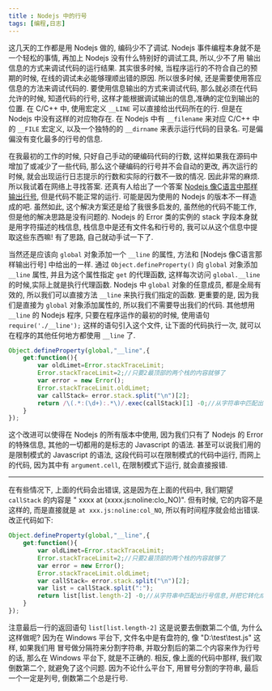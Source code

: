 ```yaml
---
title : Nodejs 中的行号
tags: [编程,日志]
---
```


这几天的工作都是用 Nodejs 做的, 编码少不了调试. Nodejs 事件编程本身就不是一个轻松的事情, 再加上 Nodejs 没有什么特别好的调试工具, 所以,少不了用 输出信息的方式来调试代码的运行结果. 其实很多时候, 当程序运行的不符合自己的预期的时候, 在线的调试未必能够理顺出错的原因. 所以很多时候, 还是需要使用答应信息的方法来调试代码的. 要使用信息输出的方式来调试代码, 那么就必须在代码允许的时候, 知道代码的行号, 这样才能根据调试输出的信息,准确的定位到输出的位置. 在 C/C++ 中, 使用宏定义 `__LINE` 可以直接给出代码所在的行. 但是在 Nodejs 中没有这样的对应物存在. 在 Nodejs 中有 `__filename` 来对应 C/C++ 中的 `__FILE` 宏定义, 以及一个独特的的 `__dirname` 来表示运行代码的目录名. 可是偏偏没有变化最多的行号的信息.

在我最初的工作的时候, 只好自己手动的硬编码代码的行数, 这样如果我在源码中增加了或减少了一些代码, 那么这个硬编码的行号并不会自动的更改, 再次运行的时候, 就会出现运行日志提示的行数和实际的行数不一致的情况. 因此非常的麻烦. 所以我试着在网络上寻找答案. 还真有人给出了一个答案 [Nodejs 像C语言中那样输出行号][1], 但是代码不能正常的运行. 可能是因为使用的 Nodejs 的版本不一样造成的吧. 虽然如此, 这个解决方案还是给了我很多启发的, 虽然他的代码不能工作, 但是他的解决思路是没有问题的. Nodejs 的 Error 类的实例的 stack 字段本身就是用字符描述的栈信息, 栈信息中是还有文件名和行号的, 我可以从这个信息中提取这些东西嘛! 有了思路, 自己就动手试一下了.

当然还是应该向 `global` 对象添加一个 `__line` 的属性, 方法和 [Nodejs 像C语言那样输出行号] 中给出的一样. 通过 `Object.defineProperty()` 向 `global` 对象添加 `__line` 属性, 并且为这个属性指定 `get` 的代理函数, 这样每次访问 `global.__line` 的时候,实际上就是执行代理函数. Nodejs 中 `global` 对象的任意成员, 都是全局有效的, 所以我们可以直接方法 `__line` 来执行我们指定的函数. 更重要的是, 因为我们是直接为 `global` 对象添加属性的, 所以我们不需要导出我们的代码. 其他想用 `__line` 的 Nodejs 程序, 只要在程序运作的最初的时候, 使用语句 `require('./__line');` 这样的语句引入这个文件, 让下面的代码执行一次, 就可以在程序的其他任何地方都使用 `__line` 了.

```Javascript
Object.defineProperty(global,"__line",{
    get:function(){
        var oldLimet=Error.stackTraceLimit;
        Error.stackTraceLimit=2;//只要2最顶部的两个栈的内容就够了
        var error = new Error();
        Error.stackTraceLimit.oldLimet;
        var callStack= error.stack.split("\n")[2];
        return /\(.*:(\d+):.*\)/.exec(callStack)[1] -0;//从字符串中匹配出行号信息,并把它转化成整数
    }
});
```

这个改进可以使得在 Nodejs 的所有版本中使用, 因为我们只有了 Nodejs 的 Error 的特殊信息, 其他的一切都用的是标志的 Javascript 的语法. 甚至可以说我们用的是限制模式的 Javascript 的语法, 这段代码可以在限制模式的代码中运行, 而网上的代码, 因为其中有 `argument.cell`, 在限制模式下运行, 就会直接报错.

-----
在有些情况下, 上面的代码会出错误, 这是因为在上面的代码中, 我们期望 `callStack` 的内容是 " xxxx at (xxxx.js:noline:clo_NO)". 但有时候, 它的内容不是这样的, 而是直接就是 `at xxx.js:noline:col_NO`, 所以有时间程序就会给出错误. 改正代码如下:

```Javascript
Object.defineProperty(global,"__line",{
    get:function(){
        var oldLimet=Error.stackTraceLimit;
        Error.stackTraceLimit=2;//只要2最顶部的两个栈的内容就够了
        var error = new Error();
        Error.stackTraceLimit.oldLimet;
        var callStack= error.stack.split("\n")[2];
        var list = callStack.split(":");
        return list[list.length-2] -0;//从字符串中匹配出行号信息,并把它转化成整数
    }
});
```

注意最后一行的返回语句 `list[list.length-2]` 这是说要去倒数第二个值, 为什么这样做呢? 因为在 Windows 平台下, 文件名中是有盘符的, 像 "D:\test\test.js" 这样, 如果我们用 冒号做分隔符来分割字符串, 并取分割后的第二个内容来作为行号的话, 那么在 Windows 平台下, 就是不正确的. 相反, 像上面的代码中那样, 我们取倒数第二个, 就避免了这个问题. 因为不论什么平台下, 用冒号分割的字符串, 最后一个一定是列号, 倒数第二个总是行号.

[1]:http://www.cnblogs.com/hangj/p/5002545.html
